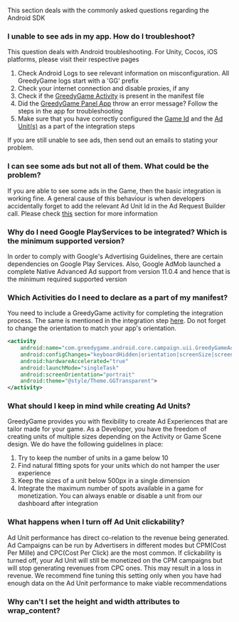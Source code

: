This section deals with the commonly asked questions regarding the Android SDK 

### **I unable to see ads in my app. How do I troubleshoot?**
This question deals with Android troubleshooting. For Unity, Cocos, iOS platforms, please visit their respective pages

1. Check Android Logs to see relevant information on misconfiguration. All GreedyGame logs start with a 'GG' prefix
2. Check your internet connection and disable proxies, if any  
3. Check if the [GreedyGame Activity](/android/#update-your-androidmanifestxml) is present in the manifest file  
4. Did the [GreedyGame Panel App](https://play.google.com/store/apps/details?id=com.greedygame.androididfinder) throw an error message? Follow the steps in the app for troubleshooting
5. Make sure that you have correctly configured the [Game Id](/android/#creating-game-id) and the [Ad Unit(s)](/android/#creating-ad-units) as a part of the integration steps

If you are still unable to see ads, then send out an emails to <Insert Support Email here> stating your problem.

### **I can see some ads but not all of them. What could be the problem?**
If you are able to see some ads in the Game, then the basic integration is working fine. A general cause of this behaviour is when developers accidentally forget to add the relevant Ad Unit Id in the Ad Request Builder call. Please check [this](/android-advanced/#initializing-greedygameads) section for more information

### **Why do I need Google PlayServices to be integrated? Which is the minimum supported version?**
In order to comply with Google's Advertising Guidelines, there are certain dependencies on Google Play Services. Also, Google AdMob launched a complete Native Advanced Ad support from version 11.0.4 and hence that is the minimum required supported version

### **Which Activities do I need to declare as a part of my manifest?**
You need to include a GreedyGame activity for completing the integration process. The same is mentioned in the integration step [here](/android/#update-your-androidmanifestxml). Do not forget to change the orientation to match your app's orientation. 
```xml hl_lines="6"
<activity
    android:name="com.greedygame.android.core.campaign.uii.GreedyGameActivity"
    android:configChanges="keyboardHidden|orientation|screenSize|screenLayout|layoutDirection"
    android:hardwareAccelerated="true"
    android:launchMode="singleTask"
    android:screenOrientation="portrait"
    android:theme="@style/Theme.GGTransparent">
</activity>
```

### **What should I keep in mind while creating Ad Units?**
GreedyGame provides you with flexibility to create Ad Experiences that are tailor made for your game. As a Developer, you have the freedom of creating units of multiple sizes depending on the Activity or Game Scene design. We do have the following guidelines in place:  

1. Try to keep the number of units in a game below 10  
2. Find natural fitting spots for your units which do not hamper the user experience  
3. Keep the sizes of a unit below 500px in a single dimension  
4. Integrate the maximum number of spots available in a game for monetization. You can always enable or disable a unit from our dashboard after integration  

### **What happens when I turn off Ad Unit clickability?**
Ad Unit performance has direct co-relation to the revenue being generated. Ad Campaigns can be run by Advertisers in different modes but CPM(Cost Per Mille) and CPC(Cost Per Click) are the most common. If clickability is turned off, your Ad Unit will still be monetized on the CPM campaigns but will stop generating revenues from CPC ones. This may result in a loss in revenue. We recommend fine tuning this setting only when you have had enough data on the Ad Unit performance to make viable recommendations


### **Why can't I set the height and width attributes to wrap_content?**
